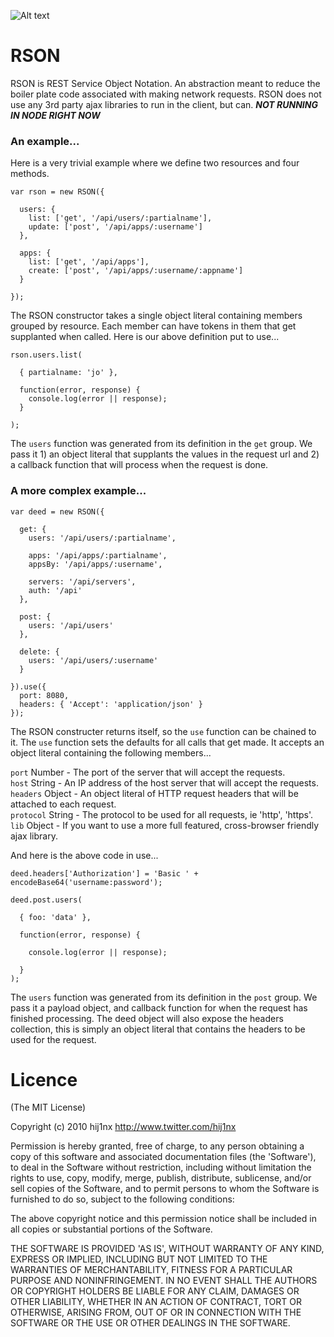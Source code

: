 
![Alt text](https://github.com/hij1nx/RSON/raw/master/logo.png)<br/>

# RSON
RSON is REST Service Object Notation. An abstraction meant to reduce the boiler plate code associated with making network requests. RSON does not use any 3rd party ajax libraries to run in the client, but can. ***NOT RUNNING IN NODE RIGHT NOW***

### An example...
Here is a very trivial example where we define two resources and four methods.

    var rson = new RSON({

      users: {
        list: ['get', '/api/users/:partialname'],
        update: ['post', '/api/apps/:username']
      },

      apps: {
        list: ['get', '/api/apps'],
        create: ['post', '/api/apps/:username/:appname']
      }

    });

The RSON constructor takes a single object literal containing members grouped by resource. Each member can have tokens in them that get supplanted when called. Here is our above definition put to use...

    rson.users.list(

      { partialname: 'jo' },

      function(error, response) {
        console.log(error || response);
      }

    );

The `users` function was generated from its definition in the `get` group. We pass it 1) an object literal that supplants the values in the request url and 2) a callback function that will process when the request is done.

### A more complex example...

    var deed = new RSON({
      
      get: {
        users: '/api/users/:partialname',

        apps: '/api/apps/:partialname',
        appsBy: '/api/apps/:username',

        servers: '/api/servers',
        auth: '/api'
      },
      
      post: {
        users: '/api/users'
      },
      
      delete: {
        users: '/api/users/:username'
      }

    }).use({
      port: 8080,
      headers: { 'Accept': 'application/json' }
    });

The RSON constructer returns itself, so the `use` function can be chained to it. The `use` function sets the defaults for all calls that get made. It accepts an object literal containing the following members...

`port` Number - The port of the server that will accept the requests.<br/>
`host` String - An IP address of the host server that will accept the requests.<br/>
`headers` Object - An object literal of HTTP request headers that will be attached to each request.<br/>
`protocol` String - The protocol to be used for all requests, ie 'http', 'https'.<br/>
`lib` Object - If you want to use a more full featured, cross-browser friendly ajax library.<br/>

And here is the above code in use...

    deed.headers['Authorization'] = 'Basic ' + encodeBase64('username:password');

    deed.post.users(

      { foo: 'data' },

      function(error, response) {

        console.log(error || response);

      }
    );

The `users` function was generated from its definition in the `post` group. We pass it a payload object, and  callback function for when the request has finished processing. The deed object will also expose the headers collection, this is simply an object literal that contains the
headers to be used for the request.
      
# Licence

(The MIT License)

Copyright (c) 2010 hij1nx <http://www.twitter.com/hij1nx>

Permission is hereby granted, free of charge, to any person obtaining a copy of this software and associated documentation files (the 'Software'), to deal in the Software without restriction, including without limitation the rights to use, copy, modify, merge, publish, distribute, sublicense, and/or sell copies of the Software, and to permit persons to whom the Software is furnished to do so, subject to the following conditions:

The above copyright notice and this permission notice shall be included in all copies or substantial portions of the Software.

THE SOFTWARE IS PROVIDED 'AS IS', WITHOUT WARRANTY OF ANY KIND, EXPRESS OR IMPLIED, INCLUDING BUT NOT LIMITED TO THE WARRANTIES OF MERCHANTABILITY, FITNESS FOR A PARTICULAR PURPOSE AND NONINFRINGEMENT. IN NO EVENT SHALL THE AUTHORS OR COPYRIGHT HOLDERS BE LIABLE FOR ANY CLAIM, DAMAGES OR OTHER LIABILITY, WHETHER IN AN ACTION OF CONTRACT, TORT OR OTHERWISE, ARISING FROM, OUT OF OR IN CONNECTION WITH THE SOFTWARE OR THE USE OR OTHER DEALINGS IN THE SOFTWARE.
